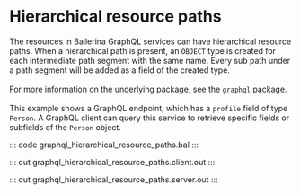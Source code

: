 # Hierarchical resource paths

The resources in Ballerina GraphQL services can have hierarchical resource
paths. When a hierarchical path is present, an `OBJECT` type is created for
each intermediate path segment with the same name. Every sub path under a
path segment will be added as a field of the created type.<br/><br/>
For more information on the underlying package, see the
[`graphql` package](https://docs.central.ballerina.io/ballerina/graphql/latest/).<br/><br/>
This example shows a GraphQL endpoint, which has a `profile` field of type `Person`.
A GraphQL client can query this service to retrieve specific fields or subfields of the `Person` object.

::: code graphql_hierarchical_resource_paths.bal :::

::: out graphql_hierarchical_resource_paths.client.out :::

::: out graphql_hierarchical_resource_paths.server.out :::